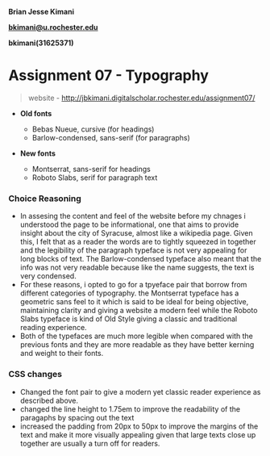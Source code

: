 **Brian Jesse Kimani**

**bkimani@u.rochester.edu**

**bkimani(31625371)**
 

# Assignment 07 - Typography


> website - http://jbkimani.digitalscholar.rochester.edu/assignment07/

- **Old fonts**
    - Bebas Nueue, cursive (for headings)
    - Barlow-condensed, sans-serif (for paragraphs)

- **New fonts**
    - Montserrat, sans-serif for headings
    - Roboto Slabs, serif for paragraph text

### Choice Reasoning

- In assesing the content and feel of the website before my chnages i understood the page to be informational, one that aims to provide insight about the city of Syracuse, almost like a wikipedia page. Given this, I felt that as a reader the words are to tightly squeezed in together and the legibility of the paragraph typeface is not very appealing for long blocks of text. The Barlow-condensed typeface also meant that the info was not very readable because like the name suggests, the text is very condensed. 
- For these reasons, i opted to go for a tpyeface pair that borrow from different categories of typography. 
the Montserrat typeface has a geometric sans feel to it which is said to be ideal for being objective, maintaining clarity and giving a website a modern feel while the Roboto Slabs typeface is kind of Old Style giving a classic and traditional reading experience. 
- Both of the typefaces are much more legible when compared with the previous fonts and they are more readable as they have better kerning and weight to their fonts.  

### CSS changes

- Changed the font pair to give a modern yet classic reader experience as described above.
- changed the line height to 1.75em to improve the readability of the paragaphs by spacing out the text
- increased the padding from 20px to 50px to improve the margins of the text and make it more visually appealing given that large texts close up together are usually a turn off for readers.









